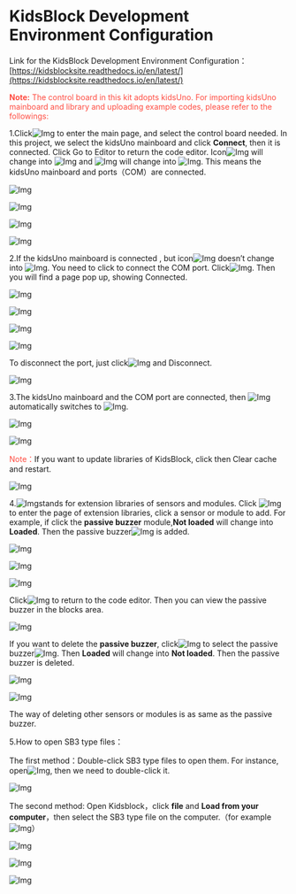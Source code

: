 # KidsBlock Development Environment Configuration


Link for the KidsBlock Development Environment Configuration：[https://kidsblocksite.readthedocs.io/en/latest/](https://kidsblocksite.readthedocs.io/en/latest/)



<span style="color: rgb(255, 76, 65);">**Note:** The control board in this kit adopts kidsUno. For importing kidsUno mainboard and library and uploading example codes, please refer to the followings:</span>

1.Click![Img](./media/152.png) to enter the main page, and select the control board needed. In this project, we select the kidsUno mainboard and click **Connect**, then it is connected.
Click Go to Editor to return the code editor. 
Icon![Img](./media/153.png) will change into ![Img](./media/154.png) and ![Img](./media/155.png) will change into ![Img](./media/156.png). This means the kidsUno mainboard and ports（COM）are connected.  

![Img](./media/157.png)

![Img](./media/158.png)

![Img](./media/159.png)

![Img](./media/160.jpg)

2.If the kidsUno mainboard is connected , but icon![Img](./media/161.png) doesn’t change into ![Img](./media/162.png). You need to click to connect the COM port.
Click![Img](./media/163.png). Then you will find a page pop up, showing Connected.

![Img](./media/164.jpg)

![Img](./media/158.png)

![Img](./media/159.png)

![Img](./media/160.jpg)

To disconnect the port, just click![Img](./media/165.png) and Disconnect.

![Img](./media/166.png)

3.The kidsUno mainboard and the COM port are connected, then ![Img](./media/167.png) automatically switches to ![Img](./media/168.png).

![Img](./media/169.jpg)

![Img](./media/170.jpg)

<span style="color: rgb(255, 76, 65);">Note：</span>If you want to update libraries of KidsBlock, click then Clear cache and restart.

![Img](./media/171.png)

4.![Img](./media/172.png)stands for extension libraries of sensors and modules. 
Click ![Img](./media/173.png)to enter the page of extension libraries, click a sensor or module to add. For example, if click the **passive buzzer** module,**Not loaded** will change into **Loaded**. Then the passive buzzer![Img](./media/174.png) is added.

![Img](./media/175.png)

![Img](./media/176.png)

![Img](./media/177.png)

Click![Img](./media/178.png) to return to the code editor. Then you can view the passive buzzer in the blocks area.

![Img](./media/179.png)

If you want to delete the **passive buzzer**, click![Img](./media/180.png) to select the passive buzzer![Img](./media/181.png). Then **Loaded** will change into **Not loaded**. Then the passive buzzer is deleted.

![Img](./media/182.png)

![Img](./media/183.png)

The way of deleting other sensors or modules is as same as the passive buzzer.

5.How to open SB3 type files：

The first method：Double-click SB3 type files to open them.
For instance, open![Img](./media/c09.png), then we need to double-click it.

![Img](./media/c10.jpg)


The second method: Open Kidsblock，click **file** and **Load from your computer**，then select the SB3 type file on the computer.（for example![Img](./media/c09.png)）

![Img](./media/186.png)

![Img](./media/c22.png)

![Img](./media/c10.jpg)


